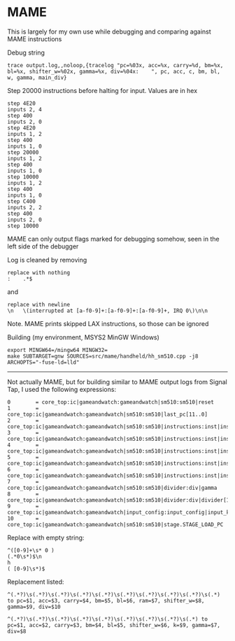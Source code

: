 # MAME

This is largely for my own use while debugging and comparing against MAME instructions

Debug string

```
trace output.log,,noloop,{tracelog "pc=%03x, acc=%x, carry=%d, bm=%x, bl=%x, shifter_w=%02x, gamma=%x, div=%04x:    ", pc, acc, c, bm, bl, w, gamma, main_div}
```

Step 20000 instructions before halting for input. Values are in hex
```
step 4E20
inputs 2, 4
step 400
inputs 2, 0
step 4E20
inputs 1, 2
step 400
inputs 1, 0
step 20000
inputs 1, 2
step 400
inputs 1, 0
step 10000
inputs 1, 2
step 400
inputs 1, 0
step C400
inputs 2, 2
step 400
inputs 2, 0
step 10000
```

MAME can only output flags marked for debugging somehow, seen in the left side of the debugger

Log is cleaned by removing

```regex
replace with nothing
:    .*$
```

and

```regex
replace with newline
\n   \(interrupted at [a-f0-9]+:[a-f0-9]+:[a-f0-9]+, IRQ 0\)\n\n
```

Note. MAME prints skipped LAX instructions, so those can be ignored

Building (my environment, MSYS2 MinGW Windows)

```
export MINGW64=/mingw64 MINGW32=
make SUBTARGET=gnw SOURCES=src/mame/handheld/hh_sm510.cpp -j8 ARCHOPTS="-fuse-ld=lld"
```

----

Not actually MAME, but for building similar to MAME output logs from Signal Tap, I used the following expressions:

```
0        = core_top:ic|gameandwatch:gameandwatch|sm510:sm510|reset
1        = core_top:ic|gameandwatch:gameandwatch|sm510:sm510|last_pc[11..0]
2        = core_top:ic|gameandwatch:gameandwatch|sm510:sm510|instructions:inst|instructions.Acc[3..0]
3        = core_top:ic|gameandwatch:gameandwatch|sm510:sm510|instructions:inst|instructions.carry
4        = core_top:ic|gameandwatch:gameandwatch|sm510:sm510|instructions:inst|instructions.Bm[2..0]
5        = core_top:ic|gameandwatch:gameandwatch|sm510:sm510|instructions:inst|instructions.Bl[3..0]
6        = core_top:ic|gameandwatch:gameandwatch|sm510:sm510|instructions:inst|instructions.shifter_w[7..0]
7        = core_top:ic|gameandwatch:gameandwatch|sm510:sm510|divider:div|gamma
8        = core_top:ic|gameandwatch:gameandwatch|sm510:sm510|divider:div|divider[14..0]
9        = core_top:ic|gameandwatch:gameandwatch|input_config:input_config|input_k[3..0]
10       = core_top:ic|gameandwatch:gameandwatch|sm510:sm510|stage.STAGE_LOAD_PC
```

Replace with empty string:

```
^([0-9]+\s* 0 )
(.*0\s*)$\n
h
( [0-9]\s*)$
```

Replacement listed:

```
^(.*?)\s(.*?)\s(.*?)\s(.*?)\s(.*?)\s(.*?)\s(.*?)\s(.*?)\s(.*?)\s(.*) to pc=$1, acc=$3, carry=$4, bm=$5, bl=$6, ram=$7, shifter_w=$8, gamma=$9, div=$10

^(.*?)\s(.*?)\s(.*?)\s(.*?)\s(.*?)\s(.*?)\s(.*?)\s(.*?)\s(.*) to pc=$1, acc=$2, carry=$3, bm=$4, bl=$5, shifter_w=$6, k=$9, gamma=$7, div=$8
```